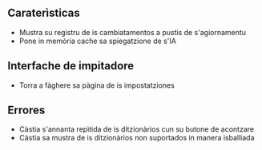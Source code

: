 ## Caraterìsticas

* Mustra su registru de is cambiatamentos a pustis de s'agiornamentu
* Pone in memòria cache sa spiegatzione de s'IA

## Interfache de impitadore

* Torra a fàghere sa pàgina de is impostatziones

## Errores

* Càstia s'annanta repìtida de is ditzionàrios cun su butone de acontzare
* Càstia sa mustra de is ditzionàrios non suportados in manera isballiada